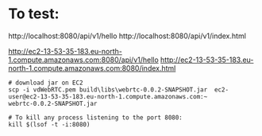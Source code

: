 # To test:
http://localhost:8080/api/v1/hello
http://localhost:8080/api/v1/index.html

http://ec2-13-53-35-183.eu-north-1.compute.amazonaws.com:8080/api/v1/hello
http://ec2-13-53-35-183.eu-north-1.compute.amazonaws.com:8080/index.html

```shell
# download jar on EC2
scp -i vdWebRTC.pem build\libs\webrtc-0.0.2-SNAPSHOT.jar  ec2-user@ec2-13-53-35-183.eu-north-1.compute.amazonaws.com:~
webrtc-0.0.2-SNAPSHOT.jar

# To kill any process listening to the port 8080:
kill $(lsof -t -i:8080)
```
